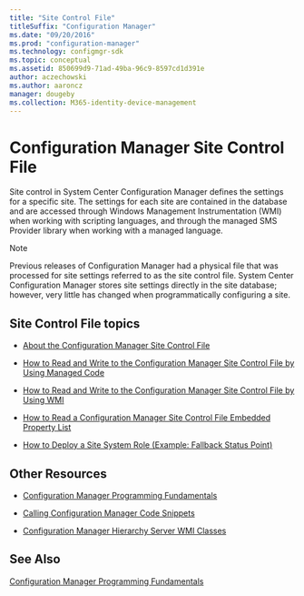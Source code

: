 ```yaml
---
title: "Site Control File"
titleSuffix: "Configuration Manager"
ms.date: "09/20/2016"
ms.prod: "configuration-manager"
ms.technology: configmgr-sdk
ms.topic: conceptual
ms.assetid: 850699d9-71ad-49ba-96c9-8597cd1d391e
author: aczechowski
ms.author: aaroncz
manager: dougeby
ms.collection: M365-identity-device-management
---
```

# Configuration Manager Site Control File
Site control in System Center Configuration Manager defines the settings for a specific site. The settings for each site are contained in the database and are accessed through Windows Management Instrumentation (WMI) when working with scripting languages, and through the managed SMS Provider library when working with a managed language.  

> [!NOTE]
>  Previous releases of Configuration Manager had a physical file that was processed for site settings referred to as the site control file. System Center Configuration Manager stores site settings directly in the site database; however, very little has changed when programmatically configuring a site.  

## Site Control File topics  

-   [About the Configuration Manager Site Control File](../../../develop/core/understand/about-the-configuration-manager-site-control-file.md)  

-   [How to Read and Write to the Configuration Manager Site Control File by Using Managed Code](../../../develop/core/understand/how-to-read-and-write-to-the-site-control-file-by-using-managed-code.md)  

-   [How to Read and Write to the Configuration Manager Site Control File by Using WMI](../../../develop/core/understand/how-to-read-and-write-to-the-site-control-file-by-using-wmi.md)  

-   [How to Read a Configuration Manager Site Control File Embedded Property List](../../../develop/core/understand/how-to-read-a-configuration-manager-site-control-file-embedded-property-list.md)  

-   [How to Deploy a Site System Role (Example:  Fallback Status Point)](../../../develop/core/understand/how-to-deploy-a-site-system-role--example---fallback-status-point-.md)  

## Other Resources  

-   [Configuration Manager Programming Fundamentals](../../../develop/core/understand/configuration-manager-programming-fundamentals.md)  

-   [Calling Configuration Manager Code Snippets](../../../develop/core/understand/calling-code-snippets.md)  

-   [Configuration Manager Hierarchy Server WMI Classes](../../../develop/reference/core/servers/configure/site-configuration-server-wmi-classes.md)  

## See Also  
 [Configuration Manager Programming Fundamentals](../../../develop/core/understand/configuration-manager-programming-fundamentals.md)
